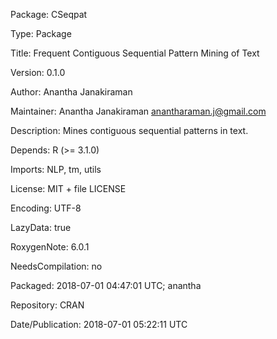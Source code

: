 Package: CSeqpat

Type: Package

Title: Frequent Contiguous Sequential Pattern Mining of Text

Version: 0.1.0

Author: Anantha Janakiraman

Maintainer: Anantha Janakiraman <anantharaman.j@gmail.com>

Description: Mines contiguous sequential patterns in text.

Depends: R (>= 3.1.0)

Imports: NLP, tm, utils

License: MIT + file LICENSE

Encoding: UTF-8

LazyData: true

RoxygenNote: 6.0.1

NeedsCompilation: no

Packaged: 2018-07-01 04:47:01 UTC; anantha

Repository: CRAN

Date/Publication: 2018-07-01 05:22:11 UTC

